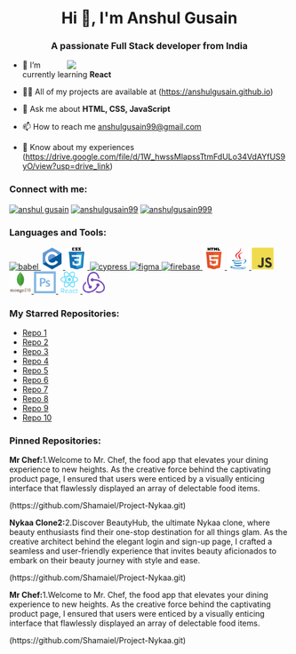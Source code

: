 <h1 align="center">Hi 👋, I'm Anshul Gusain</h1>
<h3 align="center">A passionate Full Stack developer from India</h3>
<img align="right" width="400" src="https://user-images.githubusercontent.com/55389276/140866485-8fb1c876-9a8f-4d6a-98dc-08c4981eaf70.gif">

- 🌱 I’m currently learning **React**

- 👨‍💻 All of my projects are available at (https://anshulgusain.github.io)

- 💬 Ask me about **HTML, CSS, JavaScript**

- 📫 How to reach me anshulgusain99@gmail.com

- 📄 Know about my experiences (https://drive.google.com/file/d/1W_hwssMlapssTtmFdULo34VdAYfUS9yO/view?usp=drive_link)

<h3 align="left">Connect with me:</h3>
<p align="left">
<a href="https://www.linkedin.com/in/anshul-gusain" target="_blank"><img align="center" src="https://raw.githubusercontent.com/rahuldkjain/github-profile-readme-generator/master/src/images/icons/Social/linked-in-alt.svg" alt="anshul gusain" height="30" width="40" /></a>
<a href="https://www.facebook.com/anshulgusain99" target="_blank"><img align="center" src="https://raw.githubusercontent.com/rahuldkjain/github-profile-readme-generator/master/src/images/icons/Social/facebook.svg" alt="anshulgusain99" height="30" width="40" /></a>
<a href="https://www.instagram.com/anshulgusain999" target="_blank"><img align="center" src="https://raw.githubusercontent.com/rahuldkjain/github-profile-readme-generator/master/src/images/icons/Social/instagram.svg" alt="anshulgusain999" height="30" width="40" /></a>
</p>

<h3 align="left">Languages and Tools:</h3>
<p align="left">
  <a href="https://babeljs.io/" target="_blank" rel="noreferrer"> <img src="https://www.vectorlogo.zone/logos/babeljs/babeljs-icon.svg" alt="babel" width="40" height="40"/> </a>
  <a href="https://www.cprogramming.com/" target="_blank" rel="noreferrer"> <img src="https://raw.githubusercontent.com/devicons/devicon/master/icons/c/c-original.svg" alt="c" width="40" height="40"/> </a>
  <a href="https://www.w3schools.com/css/" target="_blank" rel="noreferrer"> <img src="https://raw.githubusercontent.com/devicons/devicon/master/icons/css3/css3-original-wordmark.svg" alt="css3" width="40" height="40"/> </a>
  <a href="https://www.cypress.io" target="_blank" rel="noreferrer"> <img src="https://raw.githubusercontent.com/simple-icons/simple-icons/6e46ec1fc23b60c8fd0d2f2ff46db82e16dbd75f/icons/cypress.svg" alt="cypress" width="40" height="40"/> </a>
  <a href="https://www.figma.com/" target="_blank" rel="noreferrer"> <img src="https://www.vectorlogo.zone/logos/figma/figma-icon.svg" alt="figma" width="40" height="40"/> </a>
  <a href="https://firebase.google.com/" target="_blank" rel="noreferrer"> <img src="https://www.vectorlogo.zone/logos/firebase/firebase-icon.svg" alt="firebase" width="40" height="40"/> </a>
  <a href="https://www.w3.org/html/" target="_blank" rel="noreferrer"> <img src="https://raw.githubusercontent.com/devicons/devicon/master/icons/html5/html5-original-wordmark.svg" alt="html5" width="40" height="40"/> </a>
  <a href="https://www.java.com" target="_blank" rel="noreferrer"> <img src="https://raw.githubusercontent.com/devicons/devicon/master/icons/java/java-original.svg" alt="java" width="40" height="40"/> </a>
  <a href="https://developer.mozilla.org/en-US/docs/Web/JavaScript" target="_blank" rel="noreferrer"> <img src="https://raw.githubusercontent.com/devicons/devicon/master/icons/javascript/javascript-original.svg" alt="javascript" width="40" height="40"/> </a>
  <a href="https://www.mongodb.com/" target="_blank" rel="noreferrer"> <img src="https://raw.githubusercontent.com/devicons/devicon/master/icons/mongodb/mongodb-original-wordmark.svg" alt="mongodb" width="40" height="40"/> </a>
  <a href="https://www.photoshop.com/en" target="_blank" rel="noreferrer"> <img src="https://raw.githubusercontent.com/devicons/devicon/master/icons/photoshop/photoshop-line.svg" alt="photoshop" width="40" height="40"/> </a>
  <a href="https://reactjs.org/" target="_blank" rel="noreferrer"> <img src="https://raw.githubusercontent.com/devicons/devicon/master/icons/react/react-original-wordmark.svg" alt="react" width="40" height="40"/> </a>
  <a href="https://redux.js.org" target="_blank" rel="noreferrer"> <img src="https://raw.githubusercontent.com/devicons/devicon/master/icons/redux/redux-original.svg" alt="redux" width="40" height="40"/> </a>
</p>

<h3 align="left">My Starred Repositories:</h3>
<ul>
  <li><a href="https://github.com/masai-course/anshul_gusain_pw12_084.git">Repo 1</a></li>
  <li><a href="https://github.com/Shamaiel/Project-Nykaa.git">Repo 2</a></li>
  <li><a href="https://github.com/Anuj-16/Food_App.git">Repo 3</a></li>
   <li><a href="https://github.com/masai-course/anshul_gusain_pw12_084.git">Repo 4</a></li>
  <li><a href="https://github.com/Shamaiel/Project-Nykaa.git">Repo 5</a></li>
  <li><a href="https://github.com/Anuj-16/Food_App.git">Repo 6</a></li>
   <li><a href="https://github.com/masai-course/anshul_gusain_pw12_084.git">Repo 7</a></li>
  <li><a href="https://github.com/Shamaiel/Project-Nykaa.git">Repo 8</a></li>
  <li><a href="https://github.com/Anuj-16/Food_App.git">Repo 9</a></li>
   <li><a href="https://github.com/Anuj-16/Food_App.git">Repo 10</a></li>
  
</ul>

<h3 align="left">Pinned Repositories:</h3>
<p><b>Mr Chef:</b>1.Welcome to Mr. Chef, the food app that elevates your dining experience to new heights. As the creative force behind the captivating product page, I ensured that users were enticed by a visually enticing interface that flawlessly displayed an array of delectable food items. </p>(https://github.com/Shamaiel/Project-Nykaa.git)
<p><b>Nykaa Clone2:</b>2.Discover BeautyHub, the ultimate Nykaa clone, where beauty enthusiasts find their one-stop destination for all things glam. As the creative architect behind the elegant login and sign-up page, I crafted a seamless and user-friendly experience that invites beauty aficionados to embark on their beauty journey with style and ease.</p>(https://github.com/Shamaiel/Project-Nykaa.git)
<p><b>Mr Chef:</b>1.Welcome to Mr. Chef, the food app that elevates your dining experience to new heights. As the creative force behind the captivating product page, I ensured that users were enticed by a visually enticing interface that flawlessly displayed an array of delectable food items. </p>(https://github.com/Shamaiel/Project-Nykaa.git)
<!-- Add more pinned repositories -->


